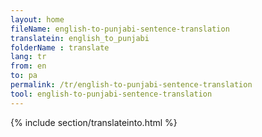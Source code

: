 ```yaml
---
layout: home
fileName: english-to-punjabi-sentence-translation
translatein: english_to_punjabi
folderName : translate
lang: tr
from: en
to: pa
permalink: /tr/english-to-punjabi-sentence-translation
tool: english-to-punjabi-sentence-translation
---
```

{% include section/translateinto.html %}